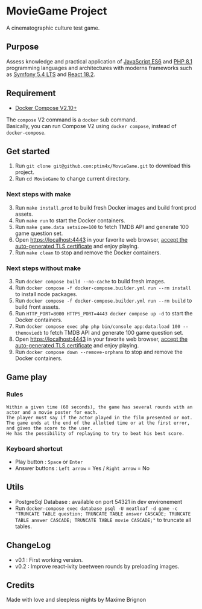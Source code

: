 # MovieGame Project

A cinematographic culture test game.

## Purpose

Assess knowledge and practical application of [JavaScript ES6](https://262.ecma-international.org/6.0/) 
and [PHP 8.1](https://www.php.net/releases/8.1/en.php) programming languages and architectures 
with moderns frameworks such as [Symfony 5.4 LTS](https://symfony.com/releases) and [React 18.2](https://reactjs.org/versions/).

## Requirement

* [Docker Compose V2.10+](https://docs.docker.com/compose/compose-v2/)

The `compose` V2 command is a `docker` sub command.  
Basically, you can run Compose V2 using `docker compose`, instead of `docker-compose`.  

## Get started

1. Run `git clone git@github.com:ptim4x/MovieGame.git` to download this project.
2. Run `cd MovieGame` to change current directory.

### Next steps with make

3. Run `make install.prod` to build fresh Docker images and build front prod assets.
4. Run `make run` to start the Docker containers.
5. Run `make game.data setsize=100` to fetch TMDB API and generate 100 game question set.
6. Open [https://localhost:4443](https://localhost:4443) in your favorite web browser, [accept the auto-generated TLS certificate](https://stackoverflow.com/a/15076602/1352334) and enjoy playing.
7. Run `make clean` to stop and remove the Docker containers.

### Next steps without make

3. Run `docker compose build --no-cache` to build fresh images.
4. Run `docker compose -f docker-compose.builder.yml run --rm install` to install node packages.
5. Run `docker compose -f docker-compose.builder.yml run --rm build` to build front assets.
6. Run `HTTP_PORT=8000 HTTPS_PORT=4443 docker compose up -d` to start the Docker containers.
7. Run `docker compose exec php php bin/console app:data:load 100 --themoviedb` to fetch TMDB API and generate 100 game question set.
8. Open [https://localhost:4443](https://localhost:4443) in your favorite web browser, [accept the auto-generated TLS certificate](https://stackoverflow.com/a/15076602/1352334) and enjoy playing.
9. Run `docker compose down --remove-orphans` to stop and remove the Docker containers.

## Game play

### Rules

    Within a given time (60 seconds), the game has several rounds with an actor and a movie poster for each.
    The player must say if the actor played in the film presented or not.
    The game ends at the end of the allotted time or at the first error, and gives the score to the user.
    He has the possibility of replaying to try to beat his best score.

### Keyboard shortcut

* Play button : `Space` or `Enter`
* Answer buttons : `Left arrow` = Yes / `Right arrow` = No

## Utils

* PostgreSql Database : available on port 54321 in dev environement
* Run `docker-compose exec database psql -U meatloaf -d game -c "TRUNCATE TABLE question; TRUNCATE TABLE answer CASCADE; TRUNCATE TABLE answer CASCADE; TRUNCATE TABLE movie CASCADE;"` to truncate all tables.

## ChangeLog

* v0.1 : First working version.
* v0.2 : Improve react-ivity beetween rounds by preloading images.

## Credits

Made with love and sleepless nights by Maxime Brignon
